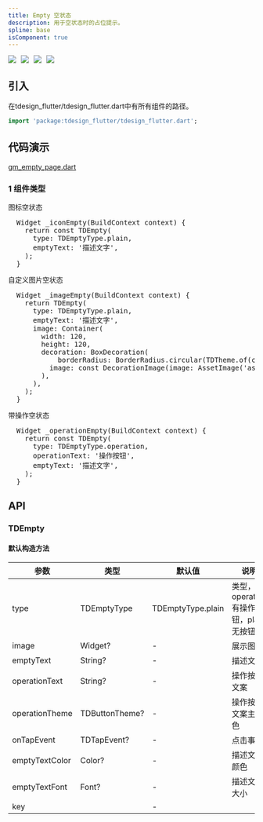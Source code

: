 ```yaml
---
title: Empty 空状态
description: 用于空状态时的占位提示。
spline: base
isComponent: true
---
```


<span class="coverages-badge" style="margin-right: 10px"><img src="https://img.shields.io/badge/coverages%3A%20lines-100%25-blue" /></span><span class="coverages-badge" style="margin-right: 10px"><img src="https://img.shields.io/badge/coverages%3A%20functions-100%25-blue" /></span><span class="coverages-badge" style="margin-right: 10px"><img src="https://img.shields.io/badge/coverages%3A%20statements-100%25-blue" /></span><span class="coverages-badge" style="margin-right: 10px"><img src="https://img.shields.io/badge/coverages%3A%20branches-83%25-blue" /></span>
## 引入

在tdesign_flutter/tdesign_flutter.dart中有所有组件的路径。

```dart
import 'package:tdesign_flutter/tdesign_flutter.dart';
```

## 代码演示

[gm_empty_page.dart](https://github.com/Tencent/tdesign-flutter/blob/main/tdesign-component/example/lib/page/gm_empty_page.dart)

### 1 组件类型

图标空状态
            
<td-code-block panel="Dart">

  <pre slot="Dart" lang="javascript">
  Widget _iconEmpty(BuildContext context) {
    return const TDEmpty(
      type: TDEmptyType.plain,
      emptyText: '描述文字',
    );
  }</pre>

</td-code-block>
                                  

自定义图片空状态
            
<td-code-block panel="Dart">

  <pre slot="Dart" lang="javascript">
  Widget _imageEmpty(BuildContext context) {
    return TDEmpty(
      type: TDEmptyType.plain,
      emptyText: '描述文字',
      image: Container(
        width: 120,
        height: 120,
        decoration: BoxDecoration(
            borderRadius: BorderRadius.circular(TDTheme.of(context).radiusDefault),
          image: const DecorationImage(image: AssetImage('assets/img/empty.png'))
        ),
      ),
    );
  }</pre>

</td-code-block>
                                  

带操作空状态
            
<td-code-block panel="Dart">

  <pre slot="Dart" lang="javascript">
  Widget _operationEmpty(BuildContext context) {
    return const TDEmpty(
      type: TDEmptyType.operation,
      operationText: '操作按钮',
      emptyText: '描述文字',
    );
  }</pre>

</td-code-block>
                                  


## API
### TDEmpty
#### 默认构造方法

| 参数 | 类型 | 默认值 | 说明 |
| --- | --- | --- | --- |
| type | TDEmptyType | TDEmptyType.plain | 类型，为operation有操作按钮，plain无按钮 |
| image | Widget? | - | 展示图片 |
| emptyText | String? | - | 描述文字 |
| operationText | String? | - | 操作按钮文案 |
| operationTheme | TDButtonTheme? | - | 操作按钮文案主题色 |
| onTapEvent | TDTapEvent? | - | 点击事件 |
| emptyTextColor | Color? | - | 描述文字颜色 |
| emptyTextFont | Font? | - | 描述文字大小 |
| key |  | - |  |


  